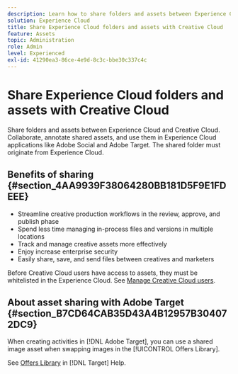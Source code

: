 ```yaml
---
description: Learn how to share folders and assets between Experience Cloud and Creative Cloud. 
solution: Experience Cloud
title: Share Experience Cloud folders and assets with Creative Cloud 
feature: Assets
topic: Administration
role: Admin
level: Experienced
exl-id: 41290ea3-86ce-4e9d-8c3c-bbe30c337c4c
---
```

# Share Experience Cloud folders and assets with Creative Cloud

Share folders and assets between Experience Cloud and Creative Cloud. Collaborate, annotate shared assets, and use them in Experience Cloud applications like Adobe Social and Adobe Target. The shared folder must originate from Experience Cloud.

## Benefits of sharing {#section_4AA9939F38064280BB181D5F9E1FDEEE}

* Streamline creative production workflows in the review, approve, and publish phase
* Spend less time managing in-process files and versions in multiple locations
* Track and manage creative assets more effectively
* Enjoy increase enterprise security
* Easily share, save, and send files between creatives and marketers

Before Creative Cloud users have access to assets, they must be whitelisted in the Experience Cloud. See [Manage Creative Cloud users](t-admin-add-cc-user.md#task_F36D4F1D49B44F09A54F7371810D2752). 

## About asset sharing with Adobe Target {#section_B7CD64CAB35D43A4B12957B304072DC9}

When creating activities in [!DNL Adobe Target], you can use a shared image asset when swapping images in the [!UICONTROL Offers Library].

See [Offers Library](https://experienceleague.adobe.com/docs/target/using/experiences/offers/manage-content.html?lang=en) in [!DNL Target] Help.
